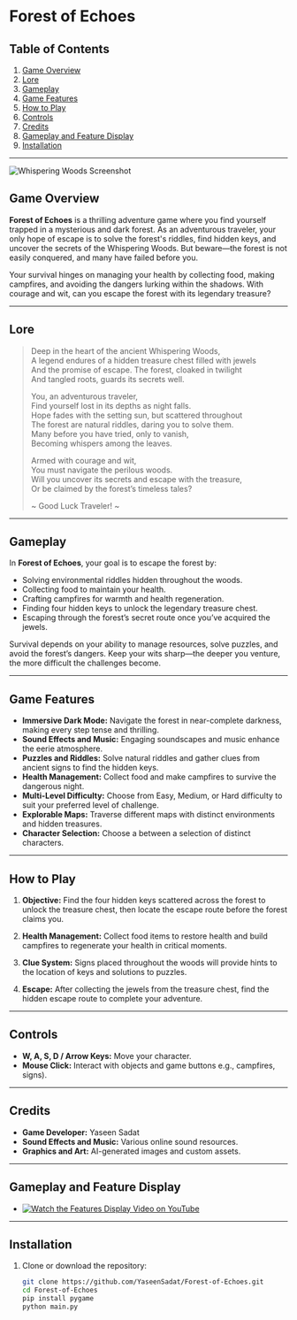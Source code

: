 # **Forest of Echoes**

## **Table of Contents**
1. [Game Overview](#game-overview)
2. [Lore](#lore)
3. [Gameplay](#gameplay)
4. [Game Features](#game-features)
5. [How to Play](#how-to-play)
6. [Controls](#controls)
7. [Credits](#credits)
8. [Gameplay and Feature Display](#gameplay-and-feature-display)
9. [Installation](#installation)

---

![Whispering Woods Screenshot](images/Home_Screen.png)

## **Game Overview**

**Forest of Echoes** is a thrilling adventure game where you find yourself trapped in a mysterious and dark forest. As an adventurous traveler, your only hope of escape is to solve the forest's riddles, find hidden keys, and uncover the secrets of the Whispering Woods. But beware—the forest is not easily conquered, and many have failed before you.

Your survival hinges on managing your health by collecting food, making campfires, and avoiding the dangers lurking within the shadows. With courage and wit, can you escape the forest with its legendary treasure?

---

## **Lore**

> Deep in the heart of the ancient Whispering Woods,  
> A legend endures of a hidden treasure chest filled with jewels  
> And the promise of escape. The forest, cloaked in twilight  
> And tangled roots, guards its secrets well.  
>   
> You, an adventurous traveler,  
> Find yourself lost in its depths as night falls.  
> Hope fades with the setting sun, but scattered throughout  
> The forest are natural riddles, daring you to solve them.  
> Many before you have tried, only to vanish,  
> Becoming whispers among the leaves.  
>   
> Armed with courage and wit,  
> You must navigate the perilous woods.  
> Will you uncover its secrets and escape with the treasure,  
> Or be claimed by the forest’s timeless tales?  
>   
> ~ Good Luck Traveler! ~

---

## **Gameplay**

In **Forest of Echoes**, your goal is to escape the forest by:
- Solving environmental riddles hidden throughout the woods.
- Collecting food to maintain your health.
- Crafting campfires for warmth and health regeneration.
- Finding four hidden keys to unlock the legendary treasure chest.
- Escaping through the forest’s secret route once you’ve acquired the jewels.

Survival depends on your ability to manage resources, solve puzzles, and avoid the forest’s dangers. Keep your wits sharp—the deeper you venture, the more difficult the challenges become.

---

## **Game Features**

- **Immersive Dark Mode:** Navigate the forest in near-complete darkness, making every step tense and thrilling.
- **Sound Effects and Music:** Engaging soundscapes and music enhance the eerie atmosphere.
- **Puzzles and Riddles:** Solve natural riddles and gather clues from ancient signs to find the hidden keys.
- **Health Management:** Collect food and make campfires to survive the dangerous night.
- **Multi-Level Difficulty:** Choose from Easy, Medium, or Hard difficulty to suit your preferred level of challenge.
- **Explorable Maps:** Traverse different maps with distinct environments and hidden treasures.
- **Character Selection:** Choose a between a selection of distinct characters. 


---

## **How to Play**

1. **Objective:** Find the four hidden keys scattered across the forest to unlock the treasure chest, then locate the escape route before the forest claims you.
   
2. **Health Management:** Collect food items to restore health and build campfires to regenerate your health in critical moments.

3. **Clue System:** Signs placed throughout the woods will provide hints to the location of keys and solutions to puzzles.

4. **Escape:** After collecting the jewels from the treasure chest, find the hidden escape route to complete your adventure.

---

## **Controls**

- **W, A, S, D / Arrow Keys:** Move your character.
- **Mouse Click:** Interact with objects and game buttons e.g., campfires, signs).
---

## **Credits**

- **Game Developer:** Yaseen Sadat
- **Sound Effects and Music:** Various online sound resources.
- **Graphics and Art:** AI-generated images and custom assets.

---

## **Gameplay and Feature Display**

- [![Watch the Features Display Video on YouTube](https://youtu.be/NC0J7oZYYP4/maxresdefault.jpg)](https://youtu.be/NC0J7oZYYP4)

---

## **Installation**

1. Clone or download the repository:
   ```bash
   git clone https://github.com/YaseenSadat/Forest-of-Echoes.git
   cd Forest-of-Echoes
   pip install pygame
   python main.py

